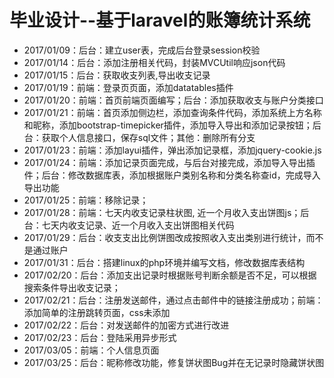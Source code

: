 # 毕业设计--基于laravel的账簿统计系统

- 2017/01/09：后台：建立user表，完成后台登录session校验
- 2017/01/14：后台：添加注册相关代码，封装MVCUtil响应json代码
- 2017/01/15：后台：获取收支列表,导出收支记录
- 2017/01/19：前端：登录页页面，添加datatables插件
- 2017/01/20：前端：首页前端页面编写；后台：添加获取收支与账户分类接口
- 2017/01/21：前端：首页添加侧边栏，添加查询条件代码，添加系统上方名称和昵称，添加bootstrap-timepicker插件，添加导入导出和添加记录按钮；后台：获取个人信息接口，保存sql文件；其他：删除所有分支
- 2017/01/23：前端：添加layui插件，弹出添加记录框，添加jquery-cookie.js
- 2017/01/24：前端：添加记录页面完成，与后台对接完成，添加导入导出插件；后台：修改数据库表，添加根据账户类别名称和分类名称查id，完成导入导出功能
- 2017/01/25：前端：移除记录；
- 2017/01/28：前端：七天内收支记录柱状图, 近一个月收入支出饼图js；后台：七天内收支记录、近一个月收入支出饼图相关代码
- 2017/01/29：后台：收支支出比例饼图改成按照收入支出类别进行统计，而不是通过账户
- 2017/01/31：后台：搭建linux的php环境并编写文档，修改数据库表结构
- 2017/02/20：后台：添加支出记录时根据账号判断余额是否不足，可以根据搜索条件导出收支记录；
- 2017/02/21：后台：注册发送邮件，通过点击邮件中的链接注册成功；前端：添加简单的注册跳转页面，css未添加
- 2017/02/22：后台：对发送邮件的加密方式进行改进
- 2017/02/23：后台：登陆采用异步形式
- 2017/03/05：前端：个人信息页面
- 2017/03/25：后台：昵称修改功能，修复饼状图Bug并在无记录时隐藏饼状图